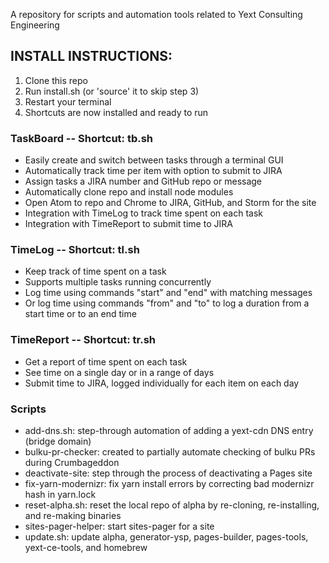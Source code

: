 A repository for scripts and automation tools related to Yext Consulting Engineering

## INSTALL INSTRUCTIONS:
1. Clone this repo
2. Run install.sh (or 'source' it to skip step 3)
3. Restart your terminal
4. Shortcuts are now installed and ready to run

### TaskBoard -- Shortcut: tb.sh
- Easily create and switch between tasks through a terminal GUI
- Automatically track time per item with option to submit to JIRA
- Assign tasks a JIRA number and GitHub repo or message
- Automatically clone repo and install node modules
- Open Atom to repo and Chrome to JIRA, GitHub, and Storm for the site
- Integration with TimeLog to track time spent on each task
- Integration with TimeReport to submit time to JIRA

### TimeLog -- Shortcut: tl.sh
- Keep track of time spent on a task
- Supports multiple tasks running concurrently
- Log time using commands "start" and "end" with matching messages
- Or log time using commands "from" and "to" to log a duration from a start time or to an end time

### TimeReport -- Shortcut: tr.sh
- Get a report of time spent on each task
- See time on a single day or in a range of days
- Submit time to JIRA, logged individually for each item on each day

### Scripts
- add-dns.sh: step-through automation of adding a yext-cdn DNS entry (bridge domain)
- bulku-pr-checker: created to partially automate checking of bulku PRs during Crumbageddon
- deactivate-site: step through the process of deactivating a Pages site
- fix-yarn-modernizr: fix yarn install errors by correcting bad modernizr hash in yarn.lock
- reset-alpha.sh: reset the local repo of alpha by re-cloning, re-installing, and re-making binaries
- sites-pager-helper: start sites-pager for a site
- update.sh: update alpha, generator-ysp, pages-builder, pages-tools, yext-ce-tools, and homebrew

